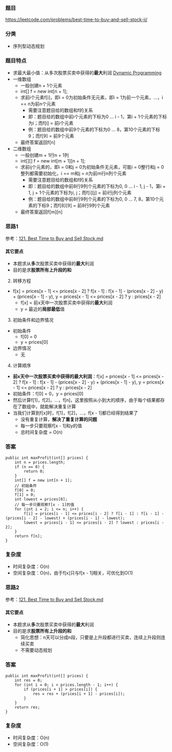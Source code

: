### 题目
https://leetcode.com/problems/best-time-to-buy-and-sell-stock-ii/

### 分类
* 序列型动态规划

### 题目特点
* 求最大最小值：从多次股票买卖中获得的**最大**利润 [Dynamic Programming](https://github.com/HolmesJJ/CS2040S-Data-Structures-and-Algorithms/wiki/Dynamic-Programming)
* 一维数组
    * 一般创建n + 1个元素
    * int[] f = new int[n + 1];
    * 求前i个元素f[i]，即i = 0为初始条件无元素，即i = 1为前一个元素，...，i == n为前n个元素
        * 需要注意题目给的数组和f的关系
        * 即：题目给的数组中前i个元素的下标为0 ... i - 1，第i + 1个元素的下标为i；而f[i] = 前i个元素
        * 例：题目给的数组中前9个元素的下标为0 ... 8，第10个元素的下标9；而f[9] = 前9个元素
    * 最终答案返回f[n]
* 二维数组
    * 一般创建m + 1行n + 1列
    * int[][] f = new int[m + 1][n + 1];
    * 求前ij个元素的，即i = 0和j = 0为初始条件无元素，可能i = 0整行和j = 0整列都需要初始化，i == m和j = n为前m行n列个元素
        * 需要注意题目给的数组和f的关系
        * 即：题目给的数组中前8行9列个元素的下标为0, 0 ... i - 1, j - 1，第i + 1, j + 1个元素的下标为i, j；而f[i][j] = 前i行j列个元素
        * 例：题目给的数组中前8行9列个元素的下标为0, 0 ... 7, 8，第10个元素的下标9；而f[8][9] = 前8行9列个元素
    * 最终答案返回f[m][n]

### 思路1
参考：[121. Best Time to Buy and Sell Stock.md](121.%20Best%20Time%20to%20Buy%20and%20Sell%20Stock.md)

#### 其它要点
* 本题求从**多**次股票买卖中获得的**最大**利润
* 目的是求**股票所有上升段的和**

2. 转移方程
* f[x] = prices[x - 1] <= prices[x - 2] ? f[x - 1] : f[x - 1] - (prices[x - 2] - y) + (prices[x - 1] - y), y = prices[x - 1] <= prices[x - 2] ? y : prices[x - 2]
    * f[x] = 前x天中一次股票买卖中获得的**最大**利润
    * y = 最近的**局部最低**值

3. 初始条件和边界情况
* 初始条件
    * f[0] = 0
    * y = prices[0]
* 边界情况
    * 无

4. 计算顺序
* **前x天中一次股票买卖中获得的最大利润**：f[x] = prices[x - 1] <= prices[x - 2] ? f[x - 1] : f[x - 1] - (prices[x - 2] - y) + (prices[x - 1] - y), y = prices[x - 1] <= prices[x - 2] ? y : prices[x - 2]
* 初始条件：f[0] = 0，y = prices[0]
* 然后计算f[1]，f[2]，...，f[n]，这里按照从小到大的顺序，由于每个结果都存在了数组中，就能解决重复计算
* 当我们计算到f[x]时，f[1]，f[2]，...，f[x - 1]都已经得到结果了
    * 没有重复计算，**解决了重复计算的问题**
    * 每一步只要观察f[x - 1]和y的值
    * 总时间复杂度 = O(n)

### 答案
```
public int maxProfit(int[] prices) {
    int n = prices.length;
    if (n == 0) {
        return 0;
    }
    int[] f = new int[n + 1];
    // 初始条件
    f[0] = 0;
    f[1] = 0;
    int lowest = prices[0];
    // 每一步只要观察f[x - 1]的值
    for (int i = 2; i <= n; i++) {
        f[i] = prices[i - 1] <= prices[i - 2] ? f[i - 1] : f[i - 1] - (prices[i - 2] - lowest) + (prices[i - 1] - lowest);
        lowest = prices[i - 1] <= prices[i - 2] ? lowest : prices[i - 2];
    }
    return f[n];
}
```

### 复杂度
* 时间复杂度：O(n)
* 空间复杂度：O(n)，由于f[x]只与f[x - 1]相关，可优化到O(1)

### 思路2
参考：[121. Best Time to Buy and Sell Stock.md](121.%20Best%20Time%20to%20Buy%20and%20Sell%20Stock.md)

#### 其它要点
* 本题求从**多**次股票买卖中获得的**最大**利润
* 目的是求**股票所有上升段的和**
    * 简化思想：n天可以分成n段，只要是上升段都进行买卖，连续上升段则连续买卖
    * 不需要动态规划

### 答案
```
public int maxProfit(int[] prices) {
    int res = 0;
    for (int i = 0; i < prices.length - 1; i++) {
        if (prices[i + 1] > prices[i]) {
            res = res + (prices[i + 1] - prices[i]);
        }
    }
    return res;
}
```

### 复杂度
* 时间复杂度：O(n)
* 空间复杂度：O(1)
